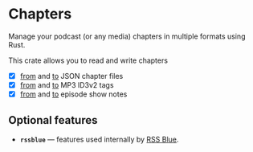 # Chapters

Manage your podcast (or any media) chapters in multiple formats using Rust.

This crate allows you to read and write chapters

- [x] [from](crate::from_json) and [to](crate::to_json) JSON chapter files
- [x] [from](crate::from_mp3_file) and [to](crate::to_mp3_file) MP3 ID3v2 tags
- [x] [from](crate::from_description) and [to](crate::to_description) episode show notes

## Optional features

- **`rssblue`** — features used internally by [RSS Blue](https://rssblue.com).
